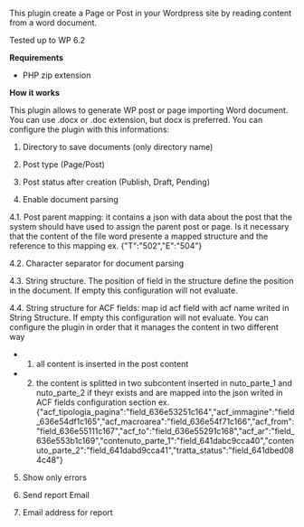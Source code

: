 This plugin create a Page or   Post in your Wordpress site by reading content from a word document.

Tested up to WP 6.2

**Requirements**
- PHP zip extension

**How it works**

This plugin allows to generate WP post or page importing Word document.
You can use .docx or .doc extension, but docx is preferred.
You can configure the plugin with this informations:
1. Directory to save documents (only directory name)

2. Post type (Page/Post)

3. Post status after creation (Publish, Draft, Pending)

4. Enable document parsing

4.1. Post parent mapping: it contains a json with data about the post that the system should have used to assign the parent post or page. Is it necessary that the content of the file word presente a mapped structure and the reference to this mapping
ex. {"T":"502","E":"504"}

4.2. Character separator for document parsing

4.3. String structure. The position of field in the structure define the position in the document. If empty this configuration will not evaluate.

4.4. String structure for ACF fields: map id acf field with acf name writed in String Structure. If empty this configuration will not evaluate.
You can configure the plugin in order that it manages the content in two different way
- 1. all content is inserted in the post content
- 2. the content is splitted in two subcontent inserted in nuto_parte_1 and nuto_parte_2 if theyr exists and are mapped into the json writed in ACF fields configuration section
ex. {"acf_tipologia_pagina":"field_636e53251c164","acf_immagine":"field_636e54df1c165","acf_macroarea":"field_636e54f71c166","acf_from":"field_636e55111c167","acf_to":"field_636e55291c168","acf_ar":"field_636e553b1c169","contenuto_parte_1":"field_641dabc9cca40","contenuto_parte_2":"field_641dabd9cca41","tratta_status":"field_641dbed084c48"}

5. Show only errors

6. Send report Email

7. Email address for report